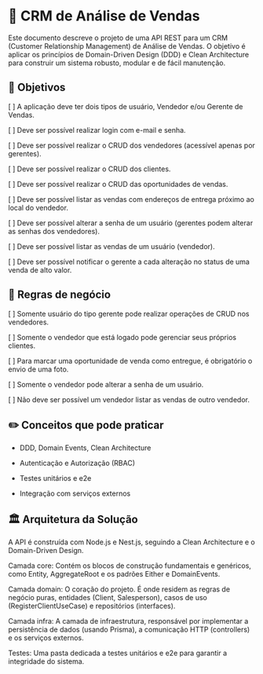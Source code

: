 # 📝 CRM de Análise de Vendas

Este documento descreve o projeto de uma API REST para um CRM (Customer Relationship Management) de Análise de Vendas. O objetivo é aplicar os princípios de Domain-Driven Design (DDD) e Clean Architecture para construir um sistema robusto, modular e de fácil manutenção.

## 🎯 Objetivos

[ ] A aplicação deve ter dois tipos de usuário, Vendedor e/ou Gerente de Vendas.

[ ] Deve ser possível realizar login com e-mail e senha.

[ ] Deve ser possível realizar o CRUD dos vendedores (acessível apenas por gerentes).

[ ] Deve ser possível realizar o CRUD dos clientes.

[ ] Deve ser possível realizar o CRUD das oportunidades de vendas.

[ ] Deve ser possível listar as vendas com endereços de entrega próximo ao local do vendedor.

[ ] Deve ser possível alterar a senha de um usuário (gerentes podem alterar as senhas dos vendedores).

[ ] Deve ser possível listar as vendas de um usuário (vendedor).

[ ] Deve ser possível notificar o gerente a cada alteração no status de uma venda de alto valor.

## 📑 Regras de negócio

[ ] Somente usuário do tipo gerente pode realizar operações de CRUD nos vendedores.

[ ] Somente o vendedor que está logado pode gerenciar seus próprios clientes.

[ ] Para marcar uma oportunidade de venda como entregue, é obrigatório o envio de uma foto.

[ ] Somente o vendedor pode alterar a senha de um usuário.

[ ] Não deve ser possível um vendedor listar as vendas de outro vendedor.

## ✏️ Conceitos que pode praticar

- DDD, Domain Events, Clean Architecture

- Autenticação e Autorização (RBAC)

- Testes unitários e e2e

- Integração com serviços externos

## 🏛️ Arquitetura da Solução

A API é construída com Node.js e Nest.js, seguindo a Clean Architecture e o Domain-Driven Design.

Camada core: Contém os blocos de construção fundamentais e genéricos, como Entity, AggregateRoot e os padrões Either e DomainEvents.

Camada domain: O coração do projeto. É onde residem as regras de negócio puras, entidades (Client, Salesperson), casos de uso (RegisterClientUseCase) e repositórios (interfaces).

Camada infra: A camada de infraestrutura, responsável por implementar a persistência de dados (usando Prisma), a comunicação HTTP (controllers) e os serviços externos.

Testes: Uma pasta dedicada a testes unitários e e2e para garantir a integridade do sistema.
